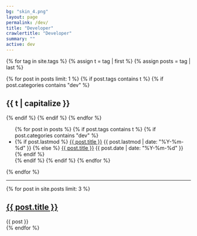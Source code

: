 ```yaml
---
bg: "skin_4.png"
layout: page
permalink: /dev/
title: "Developer"
crawlertitle: "Developer"
summary: ""
active: dev
---
```


{% for tag in site.tags %}
  {% assign t = tag | first %}
  {% assign posts = tag | last %}

  {% for post in posts  limit: 1 %}
    {% if post.tags contains t %}
      {% if post.categories contains "dev" %}
  <h2 class="category-key" id="{{ t | downcase }}">{{ t | capitalize }}</h2>
      {% endif %}
    {% endif %}
  {% endfor %}

  <ul class="year">
    {% for post in posts %}
      {% if post.tags contains t %}
        {% if post.categories contains "dev" %}
          <li>
            {% if post.lastmod %}
              <a href="{{ post.url | relative_url}}">{{ post.title }}</a>
              <span class="date">{{ post.lastmod | date: "%Y-%m-%d"  }}</span>
            {% else %}
              <a href="{{ post.url | relative_url}}">{{ post.title }}</a>
              <span class="date">{{ post.date | date: "%Y-%m-%d"  }}</span>
            {% endif %}
          </li>
        {% endif %}
      {% endif %}
    {% endfor %}
  </ul>

{% endfor %}

--------------

{% for post in site.posts limit: 3 %}
  <article class="index-page">
    <h2><a href="{{ post.url | relative_url }}">{{ post.title }}</a></h2>
    {{ post }}
  </article>
{% endfor %}